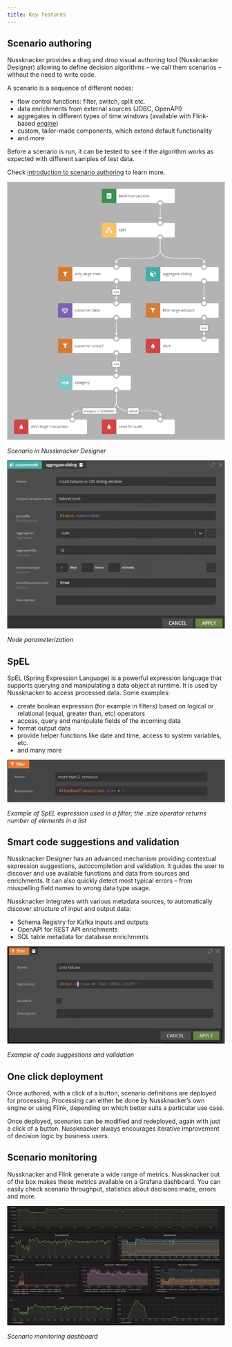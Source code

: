 ```yaml
---
title: Key features
---
```


## Scenario authoring

Nussknacker provides a drag and drop visual authoring tool (Nussknacker Designer) allowing to define decision algorithms – we call them scenarios – without the need to write code.

A scenario is a sequence of different nodes:
- flow control functions: filter, switch, split etc.
- data enrichments from external sources (JDBC, OpenAPI)
- aggregates in different types of time windows (available with Flink-based [engine](./GLOSSARY.md#engine))
- custom, tailor-made components, which extend default functionality
- and more

Before a scenario is run, it can be tested to see if the algorithm works as expected with different samples of test data.

Check [introduction to scenario authoring](../scenarios_authoring/Intro.md) to learn more.

![Scenario in Nussknacker Designer](img/nu_scenario.png)

*Scenario in Nussknacker Designer*

![Node parameterization](img/nu_aggregate_node_details.png)

*Node parameterization*

## SpEL

SpEL (Spring Expression Language) is a powerful expression language that supports querying and manipulating a data 
object at runtime. It is used by Nussknacker to access processed data. Some examples:
- create boolean expression (for example in filters) based on logical or relational (equal, greater than, etc) operators
- access, query and manipulate fields of the incoming data
- format output data
- provide helper functions like date and time, access to system variables, etc.
- and many more

![SpEL expression in filter](img/spel.png)

*Example of SpEL expression used in a filter; the .size operator returns number of elements in a list*

## Smart code suggestions and validation

Nussknacker Designer has an advanced mechanism providing contextual expression suggestions, autocompletion and validation. 
It guides the user to discover and use available functions and data from sources and enrichments. It can also quickly 
detect most typical errors – from misspelling field names to wrong data type usage.

Nussknacker integrates with various metadata sources, to automatically discover structure of input and output data:
- Schema Registry for Kafka inputs and outputs
- OpenAPI for REST API enrichments
- SQL table metadata for database enrichments

![Code suggestions and validation](img/nu_code_suggestions.gif)

*Example of code suggestions and validation*

## One click deployment

Once authored, with a click of a button, scenario definitions are deployed for processing. 
Processing can either be done by Nussknacker’s own engine or using Flink, depending on which better suits a particular 
use case.

Once deployed, scenarios can be modified and redeployed, again with just a click of a button. Nussknacker always 
encourages iterative improvement of decision logic by business users.

## Scenario monitoring

Nussknacker and Flink generate a wide range of metrics. Nussknacker out of the box makes these metrics available on 
a Grafana dashboard. You can easily check scenario throughput, statistics about decisions made, errors and more.

![Monitoring dashboard](img/overview_monitoring.png)

*Scenario monitoring dashboard*
